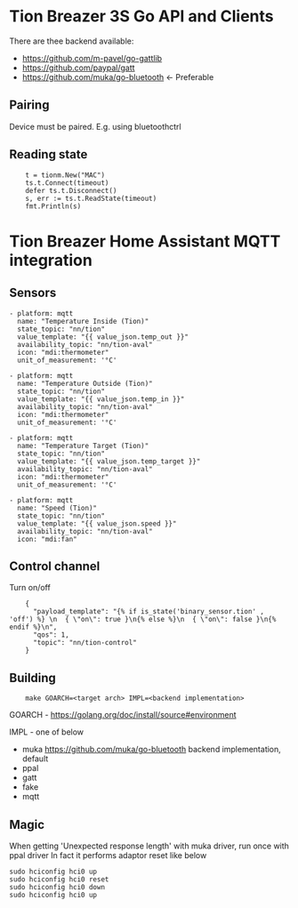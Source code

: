 # Tion Breazer 3S Go API and Clients
There are thee backend available:
  - https://github.com/m-pavel/go-gattlib
  - https://github.com/paypal/gatt
  - https://github.com/muka/go-bluetooth <- Preferable
## Pairing
Device must be paired. E.g. using bluetoothctrl
## Reading state
```
    t = tionm.New("MAC")
    ts.t.Connect(timeout)
    defer ts.t.Disconnect()
    s, err := ts.t.ReadState(timeout)
    fmt.Println(s)
```
# Tion Breazer Home Assistant MQTT integration
## Sensors
```
- platform: mqtt
  name: "Temperature Inside (Tion)"
  state_topic: "nn/tion"
  value_template: "{{ value_json.temp_out }}"
  availability_topic: "nn/tion-aval"
  icon: "mdi:thermometer"
  unit_of_measurement: '°C'

- platform: mqtt
  name: "Temperature Outside (Tion)"
  state_topic: "nn/tion"
  value_template: "{{ value_json.temp_in }}"
  availability_topic: "nn/tion-aval"
  icon: "mdi:thermometer"
  unit_of_measurement: '°C'

- platform: mqtt
  name: "Temperature Target (Tion)"
  state_topic: "nn/tion"
  value_template: "{{ value_json.temp_target }}"
  availability_topic: "nn/tion-aval"
  icon: "mdi:thermometer"
  unit_of_measurement: '°C'

- platform: mqtt
  name: "Speed (Tion)"
  state_topic: "nn/tion"
  value_template: "{{ value_json.speed }}"
  availability_topic: "nn/tion-aval"
  icon: "mdi:fan"

```
## Control channel
Turn on/off
```
    {
      "payload_template": "{% if is_state('binary_sensor.tion' , 'off') %} \n  { \"on\": true }\n{% else %}\n  { \"on\": false }\n{% endif %}\n",
      "qos": 1,
      "topic": "nn/tion-control"
    }
```
## Building
```
    make GOARCH=<target arch> IMPL=<backend implementation>
```
GOARCH - https://golang.org/doc/install/source#environment

IMPL - one of below
  - muka https://github.com/muka/go-bluetooth backend implementation, default
  - ppal
  - gatt 
  - fake 
  - mqtt 
## Magic
 When getting 'Unexpected response length' with muka driver, run once with ppal driver
 In fact it performs adaptor reset like below
 ```
 sudo hciconfig hci0 up
 sudo hciconfig hci0 reset
 sudo hciconfig hci0 down
 sudo hciconfig hci0 up
```


 
